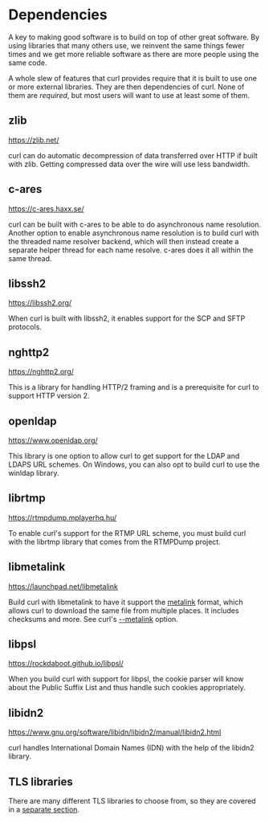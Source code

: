 # Dependencies

A key to making good software is to build on top of other great software. By
using libraries that many others use, we reinvent the same things fewer times
and we get more reliable software as there are more people using the same
code.

A whole slew of features that curl provides require that it is built to use
one or more external libraries. They are then dependencies of curl. None of
them are *required*, but most users will want to use at least some of them.

## zlib

https://zlib.net/

curl can do automatic decompression of data transferred over HTTP if built with
zlib. Getting compressed data over the wire will use less bandwidth.

## c-ares

https://c-ares.haxx.se/

curl can be built with c-ares to be able to do asynchronous name resolution.
Another option to enable asynchronous name resolution is to build curl with the
threaded name resolver backend, which will then instead create a separate
helper thread for each name resolve. c-ares does it all within the
same thread.

## libssh2

https://libssh2.org/

When curl is built with libssh2, it enables support for the SCP and SFTP
protocols.

## nghttp2

https://nghttp2.org/

This is a library for handling HTTP/2 framing and is a prerequisite for curl
to support HTTP version 2.

## openldap

https://www.openldap.org/

This library is one option to allow curl to get support for the LDAP and LDAPS
URL schemes. On Windows, you can also opt to build curl to use the winldap library.

## librtmp

https://rtmpdump.mplayerhq.hu/

To enable curl's support for the RTMP URL scheme, you must build curl with the
librtmp library that comes from the RTMPDump project.

## libmetalink

https://launchpad.net/libmetalink

Build curl with libmetalink to have it support the
[metalink](https://www.metalinker.org/) format, which allows curl to download
the same file from multiple places. It includes checksums and more. See curl's
[--metalink](https://www.curl.se/docs/manpage.html#--metalink) option.

## libpsl

https://rockdaboot.github.io/libpsl/

When you build curl with support for libpsl, the cookie parser will know about
the Public Suffix List and thus handle such cookies appropriately.

## libidn2

https://www.gnu.org/software/libidn/libidn2/manual/libidn2.html

curl handles International Domain Names (IDN) with the help of the libidn2 library.

## TLS libraries

There are many different TLS libraries to choose from, so they are covered in
a [separate section](building-tls.md).

